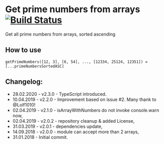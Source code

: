 # Get prime numbers from arrays [![Build Status](https://travis-ci.org/radoslawkalamon/prime-numbers-from-arrays.svg?branch=master)](https://travis-ci.org/radoslawkalamon/prime-numbers-from-arrays)

Get all prime numbers from arrays, sorted ascending

## How to use

```
getPrimeNumbers([12, 3], [6, 54], ..., [12334, 25124, 12351]) = [...primeNumbersSortedASC]
```

## Changelog:

- 28.02.2020 - v2.3.0 - TypeScript introduced.
- 10.04.2019 - v2.2.0 - Improvement based on issue #2. Many thank to @Lolf1010!
- 02.04.2019 - v2.1.0 - isArrayWithNumbers do not invoke console.warn now,
- 02.04.2019 - v2.0.2 - repository cleanup & added License,
- 31.03.2019 - v2.0.1 - dependencies update,
- 14.09.2018 - v2.0.0 - module can accept more than 2 arrays,
- 31.01.2018 - Initial commit.
